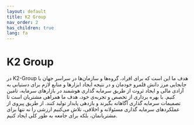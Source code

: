 ```yaml
---
layout: default
title: K2 Group
nav_order: 2
has_children: true
lang: fa
---
```


# K2 Group

در K2-Group هدف ما این است که برای افراد، گروه‌ها و سازمان‌ها در سراسر جهان با جابجایی مرز دانش قلمرو خودمان و در نتیجه ایجاد ابزارها و منابع لازم برای دستیابی به آزادی مالی و ایجاد ثروت از طریق سرمایه گذاری هوشمند در بازارهای سرمایه، تامین کنیم. با بهره برداری از تخصص و تجربه‌ی خود، هدف ما همراهی مشتریان است تا تصمیمات سرمایه گذاری آگاهانه بگیرند و بازدهی پایدار تولید کنند. از طریق پیروی از عملکردهای سرمایه گذاری مسئولانه و اخلاقی، تلاش می‌کنیم ارزشی را نه تنها برای مشتریانمان، بلکه برای جامعه به طور کلی ایجاد کنیم.
